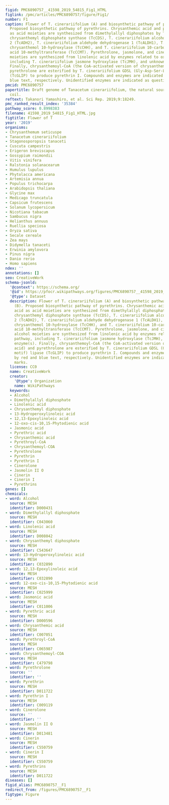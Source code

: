 ```yaml
---
figid: PMC6890757__41598_2019_54815_Fig1_HTML
figlink: /pmc/articles/PMC6890757/figure/Fig1/
number: F1
caption: Flower of T. cinerariifolium (A) and biosynthetic pathway of pyrethrins (B).
  Proposed biosynthetic pathway of pyrethrins. Chrysanthemic acid and pyrethric acid
  as acid moieties are synthesized from dimethylallyl diphosphates by T. cinerariifolium
  chrysanthemyl diphosphate synthase (TcCDS), T. cinerariifolium alcohol dehydrogenase
  2 (TcADH2), T. cinerariifolium aldehyde dehydrogenase 1 (TcALDH1), T. cinerariifolium
  chrysanthemol 10-hydroxylase (TcCHH), and T. cinerariifolium 10-carboxychrysanthemic
  acid 10-methyltransferase (TcCCMT). Pyrethrolone, jasmolone, and cinerolone as alcohol
  moieties are synthesized from linolenic acid by enzymes related to oxylipin pathway,
  including T. cinerariifolium jasmone hydroxylase (TcJMH), and unknown enzyme(s).
  Finally, chrysanthemoyl-CoA (the CoA-activated version of chrysanthemic acid) and
  pyrethrolone are esterified by T. cinerariifolium GDSL (Gly-Asp-Ser-Leu motif) lipase
  (TcGLIP) to produce pyrethrin I. Compounds and enzymes are indicated by red and
  blue text, respectively. Unidentified enzymes are indicated as question marks.
pmcid: PMC6890757
papertitle: Draft genome of Tanacetum cinerariifolium, the natural source of mosquito
  coil.
reftext: Takanori Yamashiro, et al. Sci Rep. 2019;9:18249.
pmc_ranked_result_index: '35384'
pathway_score: 0.8998383
filename: 41598_2019_54815_Fig1_HTML.jpg
figtitle: Flower of T
year: '2019'
organisms:
- Chrysanthemum seticuspe
- Tanacetum cinerariifolium
- Stagonosporopsis tanaceti
- Cuscuta campestris
- Erigeron breviscapus
- Gossypium raimondii
- Vitis vinifera
- Ralstonia solanacearum
- Humulus lupulus
- Phytolacca americana
- Artemisia annua
- Populus trichocarpa
- Arabidopsis thaliana
- Glycine max
- Medicago truncatula
- Capsicum frutescens
- Solanum lycopersicum
- Nicotiana tabacum
- Sambucus nigra
- Helianthus annuus
- Ruellia speciosa
- Oryza sativa
- Secale cereale
- Zea mays
- Didymella tanaceti
- Erwinia amylovora
- Pinus nigra
- Danio rerio
- Homo sapiens
ndex: ''
annotations: []
seo: CreativeWork
schema-jsonld:
  '@context': https://schema.org/
  '@id': https://pfocr.wikipathways.org/figures/PMC6890757__41598_2019_54815_Fig1_HTML.html
  '@type': Dataset
  description: Flower of T. cinerariifolium (A) and biosynthetic pathway of pyrethrins
    (B). Proposed biosynthetic pathway of pyrethrins. Chrysanthemic acid and pyrethric
    acid as acid moieties are synthesized from dimethylallyl diphosphates by T. cinerariifolium
    chrysanthemyl diphosphate synthase (TcCDS), T. cinerariifolium alcohol dehydrogenase
    2 (TcADH2), T. cinerariifolium aldehyde dehydrogenase 1 (TcALDH1), T. cinerariifolium
    chrysanthemol 10-hydroxylase (TcCHH), and T. cinerariifolium 10-carboxychrysanthemic
    acid 10-methyltransferase (TcCCMT). Pyrethrolone, jasmolone, and cinerolone as
    alcohol moieties are synthesized from linolenic acid by enzymes related to oxylipin
    pathway, including T. cinerariifolium jasmone hydroxylase (TcJMH), and unknown
    enzyme(s). Finally, chrysanthemoyl-CoA (the CoA-activated version of chrysanthemic
    acid) and pyrethrolone are esterified by T. cinerariifolium GDSL (Gly-Asp-Ser-Leu
    motif) lipase (TcGLIP) to produce pyrethrin I. Compounds and enzymes are indicated
    by red and blue text, respectively. Unidentified enzymes are indicated as question
    marks.
  license: CC0
  name: CreativeWork
  creator:
    '@type': Organization
    name: WikiPathways
  keywords:
  - Alcohol
  - Dimethylallyl diphosphate
  - Linolenic acid
  - Chrysanthemyl diphosphate
  - 13-Hydroperoxylinoleic acid
  - 12,13-Epoxylinoleic acid
  - 12-oxo-cis-10,15-Phytodienic acid
  - Jasmonic acid
  - Pyrethric acid
  - Chrysanthemic acid
  - Pyrethroyl-CoA
  - Chrysanthemoyl-COA
  - Pyrethrolone
  - Pyrethrin
  - Pyrethrin I
  - Cinerolone
  - Jasmolin II O
  - Cinerin
  - Cinerin I
  - Pyrethrins
genes: []
chemicals:
- word: Alcohol
  source: MESH
  identifier: D000431
- word: Dimethylallyl diphosphate
  source: MESH
  identifier: C043060
- word: Linolenic acid
  source: MESH
  identifier: D008042
- word: Chrysanthemyl diphosphate
  source: MESH
  identifier: C543647
- word: 13-Hydroperoxylinoleic acid
  source: MESH
  identifier: C032890
- word: 12,13-Epoxylinoleic acid
  source: MESH
  identifier: C032890
- word: 12-oxo-cis-10,15-Phytodienic acid
  source: MESH
  identifier: C025999
- word: Jasmonic acid
  source: MESH
  identifier: C011006
- word: Pyrethric acid
  source: MESH
  identifier: D000596
- word: Chrysanthemic acid
  source: MESH
  identifier: C007051
- word: Pyrethroyl-CoA
  source: MESH
  identifier: C065987
- word: Chrysanthemoyl-COA
  source: MESH
  identifier: C479798
- word: Pyrethrolone
  source: ''
  identifier: ''
- word: Pyrethrin
  source: MESH
  identifier: D011722
- word: Pyrethrin I
  source: MESH
  identifier: C009119
- word: Cinerolone
  source: ''
  identifier: ''
- word: Jasmolin II O
  source: MESH
  identifier: D013481
- word: Cinerin
  source: MESH
  identifier: C550759
- word: Cinerin I
  source: MESH
  identifier: C550759
- word: Pyrethrins
  source: MESH
  identifier: D011722
diseases: []
figid_alias: PMC6890757__F1
redirect_from: /figures/PMC6890757__F1
figtype: Figure
---
```

